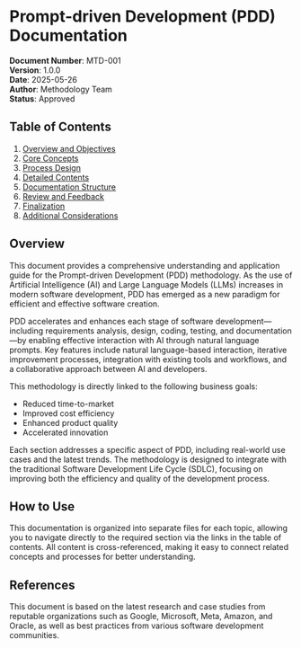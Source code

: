# Prompt-driven Development (PDD) Documentation

**Document Number**: MTD-001  
**Version**: 1.0.0  
**Date**: 2025-05-26  
**Author**: Methodology Team  
**Status**: Approved

## Table of Contents

1. [Overview and Objectives](1.prompt-driven-development-methodology-overview.md)
2. [Core Concepts](2.prompt-driven-development-methodology-core-concepts.md)
3. [Process Design](3.prompt-driven-development-methodology-process.md)
4. [Detailed Contents](4.prompt-driven-development-methodology-details.md)
5. [Documentation Structure](5.prompt-driven-development-methodology-documentation.md)
6. [Review and Feedback](6.prompt-driven-development-methodology-review.md)
7. [Finalization](7.prompt-driven-development-methodology-finalization.md)
8. [Additional Considerations](8.prompt-driven-development-methodology-considerations.md)

## Overview

This document provides a comprehensive understanding and application guide for the Prompt-driven Development (PDD) methodology. As the use of Artificial Intelligence (AI) and Large Language Models (LLMs) increases in modern software development, PDD has emerged as a new paradigm for efficient and effective software creation.

PDD accelerates and enhances each stage of software development—including requirements analysis, design, coding, testing, and documentation—by enabling effective interaction with AI through natural language prompts. Key features include natural language-based interaction, iterative improvement processes, integration with existing tools and workflows, and a collaborative approach between AI and developers.

This methodology is directly linked to the following business goals:
- Reduced time-to-market
- Improved cost efficiency
- Enhanced product quality
- Accelerated innovation

Each section addresses a specific aspect of PDD, including real-world use cases and the latest trends. The methodology is designed to integrate with the traditional Software Development Life Cycle (SDLC), focusing on improving both the efficiency and quality of the development process.

## How to Use

This documentation is organized into separate files for each topic, allowing you to navigate directly to the required section via the links in the table of contents. All content is cross-referenced, making it easy to connect related concepts and processes for better understanding.

## References

This document is based on the latest research and case studies from reputable organizations such as Google, Microsoft, Meta, Amazon, and Oracle, as well as best practices from various software development communities.
